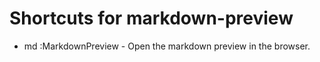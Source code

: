 # Shortcuts for markdown-preview

- <leader>md :MarkdownPreview - Open the markdown preview in the browser.
